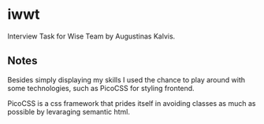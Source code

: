 # iwwt
Interview Task for Wise Team by Augustinas Kalvis.

## Notes
Besides simply displaying my skills I used the chance to play around with some 
technologies, such as PicoCSS for styling frontend.

PicoCSS is a css framework that prides itself in avoiding classes as much as 
possible by levaraging semantic html.
